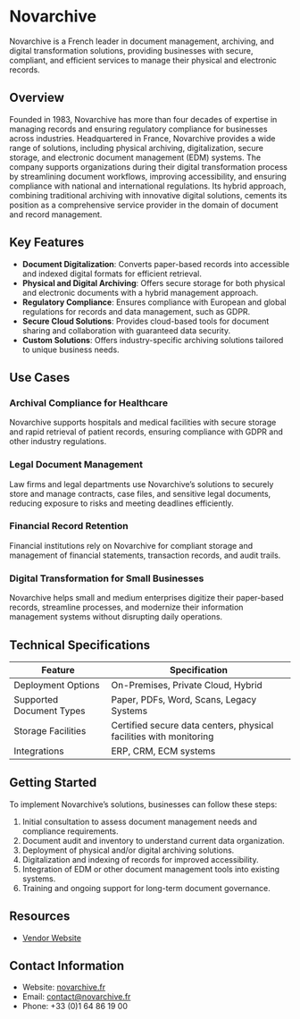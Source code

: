 # Novarchive  
  
Novarchive is a French leader in document management, archiving, and digital transformation solutions, providing businesses with secure, compliant, and efficient services to manage their physical and electronic records.  

## Overview  
Founded in 1983, Novarchive has more than four decades of expertise in managing records and ensuring regulatory compliance for businesses across industries. Headquartered in France, Novarchive provides a wide range of solutions, including physical archiving, digitalization, secure storage, and electronic document management (EDM) systems. The company supports organizations during their digital transformation process by streamlining document workflows, improving accessibility, and ensuring compliance with national and international regulations. Its hybrid approach, combining traditional archiving with innovative digital solutions, cements its position as a comprehensive service provider in the domain of document and record management.  

## Key Features  
- **Document Digitalization**: Converts paper-based records into accessible and indexed digital formats for efficient retrieval.  
- **Physical and Digital Archiving**: Offers secure storage for both physical and electronic documents with a hybrid management approach.  
- **Regulatory Compliance**: Ensures compliance with European and global regulations for records and data management, such as GDPR.  
- **Secure Cloud Solutions**: Provides cloud-based tools for document sharing and collaboration with guaranteed data security.  
- **Custom Solutions**: Offers industry-specific archiving solutions tailored to unique business needs.  

## Use Cases  
### Archival Compliance for Healthcare  
Novarchive supports hospitals and medical facilities with secure storage and rapid retrieval of patient records, ensuring compliance with GDPR and other industry regulations.  

### Legal Document Management  
Law firms and legal departments use Novarchive’s solutions to securely store and manage contracts, case files, and sensitive legal documents, reducing exposure to risks and meeting deadlines efficiently.  

### Financial Record Retention  
Financial institutions rely on Novarchive for compliant storage and management of financial statements, transaction records, and audit trails.  

### Digital Transformation for Small Businesses  
Novarchive helps small and medium enterprises digitize their paper-based records, streamline processes, and modernize their information management systems without disrupting daily operations.  

## Technical Specifications  

| Feature              | Specification                        |  
|----------------------|--------------------------------------|  
| Deployment Options   | On-Premises, Private Cloud, Hybrid   |  
| Supported Document Types | Paper, PDFs, Word, Scans, Legacy Systems |  
| Storage Facilities   | Certified secure data centers, physical facilities with monitoring |  
| Integrations         | ERP, CRM, ECM systems               |  

## Getting Started  
To implement Novarchive’s solutions, businesses can follow these steps:  
1. Initial consultation to assess document management needs and compliance requirements.  
2. Document audit and inventory to understand current data organization.  
3. Deployment of physical and/or digital archiving solutions.  
4. Digitalization and indexing of records for improved accessibility.  
5. Integration of EDM or other document management tools into existing systems.  
6. Training and ongoing support for long-term document governance.  

## Resources  
- [Vendor Website](https://novarchive.fr/)  

## Contact Information  
- Website: [novarchive.fr](https://novarchive.fr/)  
- Email: contact@novarchive.fr  
- Phone: +33 (0)1 64 86 19 00  
